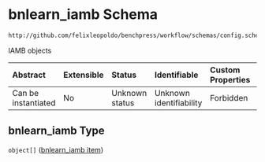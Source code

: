 # bnlearn_iamb Schema

```txt
http://github.com/felixleopoldo/benchpress/workflow/schemas/config.schema.json#/properties/resources/properties/structure_learning_algorithms/properties/bnlearn_iamb
```

IAMB objects

| Abstract            | Extensible | Status         | Identifiable            | Custom Properties | Additional Properties | Access Restrictions | Defined In                                                       |
| :------------------ | :--------- | :------------- | :---------------------- | :---------------- | :-------------------- | :------------------ | :--------------------------------------------------------------- |
| Can be instantiated | No         | Unknown status | Unknown identifiability | Forbidden         | Allowed               | none                | [config.schema.json*](config.schema.json "open original schema") |

## bnlearn_iamb Type

`object[]` ([bnlearn_iamb item](config-definitions-bnlearn_iamb-item.md))
